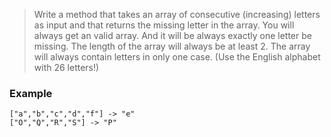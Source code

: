 > Write a method that takes an array of consecutive (increasing) 
> letters as input and that returns the missing letter in the array.
> You will always get an valid array. 
> And it will be always exactly one letter be missing. 
> The length of the array will always be at least 2.
> The array will always contain letters in only one case.
> (Use the English alphabet with 26 letters!)
### Example
```
["a","b","c","d","f"] -> "e"
["O","Q","R","S"] -> "P"
```



